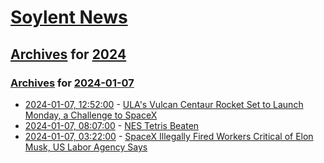 # [Soylent News](../../../README.md)

## [Archives](../../index.md) for [2024](../index.md)

### [Archives](../../index.md) for [2024-01-07](index.md)

* [2024-01-07, 12:52:00](https://soylentnews.org/article.pl?sid=24/01/06/1823227&from=rss) - [ULA's Vulcan Centaur Rocket Set to Launch Monday, a Challenge to SpaceX](https://soylentnews.org/article.pl?sid=24/01/06/1823227&from=rss)
* [2024-01-07, 08:07:00](https://soylentnews.org/article.pl?sid=24/01/06/1818213&from=rss) - [NES Tetris Beaten](https://soylentnews.org/article.pl?sid=24/01/06/1818213&from=rss)
* [2024-01-07, 03:22:00](https://soylentnews.org/article.pl?sid=24/01/06/0144245&from=rss) - [SpaceX Illegally Fired Workers Critical of Elon Musk, US Labor Agency Says](https://soylentnews.org/article.pl?sid=24/01/06/0144245&from=rss)
